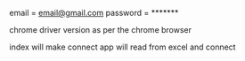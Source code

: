 <!-- env file -->
email = email@gmail.com
password = *******

<!-- driver -->
chrome driver version as per the chrome browser

index will make connect
app will read from excel and connect